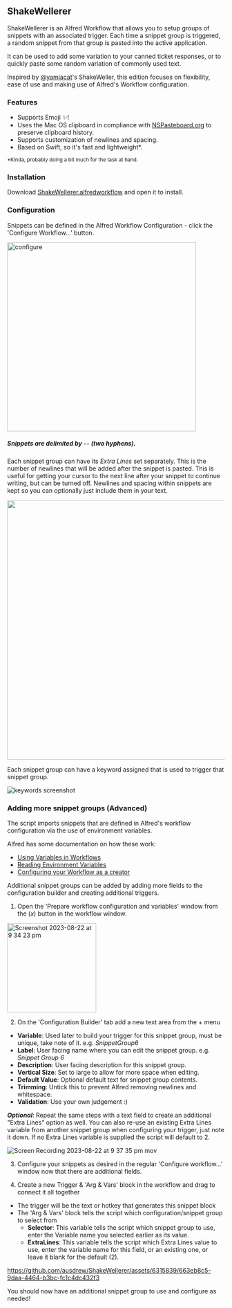 ## ShakeWellerer

ShakeWellerer is an Alfred Workflow that allows you to setup groups of snippets with an associated trigger. Each time a snippet group is triggered, a random snippet from that group is pasted into the active application.

It can be used to add some variation to your canned ticket responses, or to quickly paste some random variation of commonly used text.

Inspired by [@yamiacat](https://github.com/yamiacat)'s ShakeWeller, this edition focuses on flexibility, ease of use and making use of Alfred's Workflow configuration.

### Features
- Supports Emoji ✨!
- Uses the Mac OS clipboard in compliance with [NSPasteboard.org](http://nspasteboard.org/) to preserve clipboard history.
- Supports customization of newlines and spacing.
- Based on Swift, so it's fast and lightweight*.

<sub>*Kinda, probably doing a bit much for the task at hand.</sub>

### Installation

Download [ShakeWellerer.alfredworkflow](https://github.com/ausdrew/ShakeWellerer/raw/main/ShakeWellerer.alfredworkflow) and open it to install.

### Configuration
Snippets can be defined in the Alfred Workflow Configuration - click the 'Configure Workflow...' button.

<img width="437" alt="configure" src="https://github.com/ausdrew/ShakeWellerer/assets/6315839/831f7dcd-6744-4553-8a8d-f835b8896b78">

##### Snippets are delimited by `--` (two hyphens).

Each snippet group can have its _Extra Lines_ set separately. This is the number of newlines that will be added after the snippet is pasted. This is useful for getting your cursor to the next line after your snippet to continue writing, but can be turned off. Newlines and spacing within snippets are kept so you can optionally just include them in your text.

<img src="https://drew.onl/images/ShakeWellerer/configuration.png" width="600px" /> 

Each snippet group can have a keyword assigned that is used to trigger that snippet group.

![keywords screenshot](https://drew.onl/images/ShakeWellerer/keywords.gif?)

### Adding more snippet groups (Advanced)

The script imports snippets that are defined in Alfred's workflow configuration via the use of environment variables.

Alfred has some documentation on how these work:

- [Using Variables in Workflows](https://www.alfredapp.com/help/workflows/advanced/variables/#environment)
- [Reading Environment Variables](https://www.alfredapp.com/help/kb/reading-environment-variables/)
- [Configuring your Workflow as a creator](https://www.alfredapp.com/help/workflows/workflow-configuration/)

Additional snippet groups can be added by adding more fields to the configuration builder and creating additional triggers.

1. Open the 'Prepare workflow configuration and variables' window from the $(x)$ button in the workflow window.
<img width="206" alt="Screenshot 2023-08-22 at 9 34 23 pm" src="https://github.com/ausdrew/ShakeWellerer/assets/6315839/afdbb562-37b6-4fde-bbfb-66c8199677c7">

2. On the 'Configuration Builder' tab add a new text area from the $+$ menu
- **Variable**: Used later to build your trigger for this snippet group, must be unique, take note of it. e.g. _SnippetGroup6_
- **Label**: User facing name where you can edit the snippet group. e.g. _Snippet Group 6_
- **Description**: User facing description for this snippet group.
- **Vertical Size**: Set to large to allow for more space when editing.
- **Default Value**: Optional default text for snippet group contents.
- **Trimming**: Untick this to prevent Alfred removing newlines and whitespace.
- **Validation**: Use your own judgement :)

_**Optional**_: Repeat the same steps with a text field to create an additional "Extra Lines" option as well. You can also re-use an existing Extra Lines variable from another snippet group when configuring your trigger, just note it down. If no Extra Lines variable is supplied the script will default to 2.

![Screen Recording 2023-08-22 at 9 37 35 pm mov](https://github.com/ausdrew/ShakeWellerer/assets/6315839/6440a3be-69b5-4fd0-a95a-ff52a8f31dda)

3. Configure your snippets as desired in the regular 'Configure workflow...' window now that there are additional fields.

4. Create a new Trigger & 'Arg & Vars' block in the workflow and drag to connect it all together
- The trigger will be the text or hotkey that generates this snippet block
- The 'Arg & Vars' block tells the script which configuration/snippet group to select from
  - **Selector**: This variable tells the script which snippet group to use, enter the Variable name you selected earlier as its value.
  - **ExtraLines**: This variable tells the script which Extra Lines value to use, enter the variable name for this field, or an existing one, or leave it blank for the default (2).

https://github.com/ausdrew/ShakeWellerer/assets/6315839/663eb8c5-9daa-4464-b3bc-fc1c4dc432f3

You should now have an additional snippet group to use and configure as needed!
